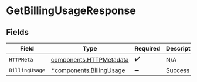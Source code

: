 # GetBillingUsageResponse


## Fields

| Field                                                               | Type                                                                | Required                                                            | Description                                                         |
| ------------------------------------------------------------------- | ------------------------------------------------------------------- | ------------------------------------------------------------------- | ------------------------------------------------------------------- |
| `HTTPMeta`                                                          | [components.HTTPMetadata](../../models/components/httpmetadata.md)  | :heavy_check_mark:                                                  | N/A                                                                 |
| `BillingUsage`                                                      | [*components.BillingUsage](../../models/components/billingusage.md) | :heavy_minus_sign:                                                  | Success                                                             |